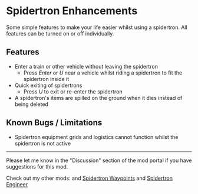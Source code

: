 Spidertron Enhancements
==================

Some simple features to make your life easier whilst using a spidertron. All features can be turned on or off individually.

Features
-----

- Enter a train or other vehicle without leaving the spidertron
    - Press *Enter* or *U* near a vehicle whilst riding a spidertron to fit the spidertron inside it
- Quick exiting of spidertrons
    - Press *U* to exit or re-enter the spidertron
- A spidertron's items are spilled on the ground when it dies instead of being deleted

Known Bugs / Limitations
-----

- Spidertron equipment grids and logistics cannot function whilst the spidertron is not active

-----

Please let me know in the "Discussion" section of the mod portal if you have suggestions for this mod.

Check out my other mods:  and [Spidertron Waypoints](https://mods.factorio.com/mod/SpidertronWaypoints) and [Spidertron Engineer](https://mods.factorio.com/mod/SpidertronEngineer)